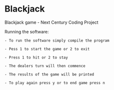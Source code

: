 # Blackjack
 Blackjack game - Next Century Coding Project
 
 Running the software:
 
    - To run the software simply compile the program
    
    - Pess 1 to start the game or 2 to exit
    
    - Press 1 to hit or 2 to stay 
    
    - The dealers turn will then commence
    
    - The results of the game will be printed
    
    - To play again press y or to end game press n
    
